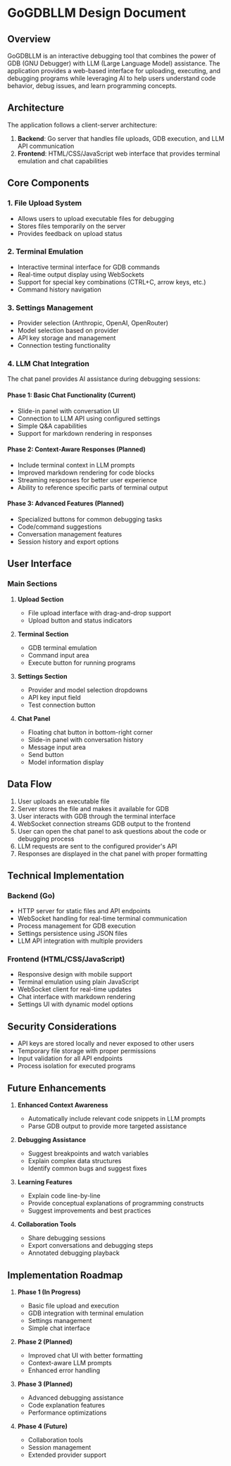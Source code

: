 # GoGDBLLM Design Document

## Overview

GoGDBLLM is an interactive debugging tool that combines the power of GDB (GNU Debugger) with LLM (Large Language Model) assistance. The application provides a web-based interface for uploading, executing, and debugging programs while leveraging AI to help users understand code behavior, debug issues, and learn programming concepts.

## Architecture

The application follows a client-server architecture:

1. **Backend**: Go server that handles file uploads, GDB execution, and LLM API communication
2. **Frontend**: HTML/CSS/JavaScript web interface that provides terminal emulation and chat capabilities

## Core Components

### 1. File Upload System

- Allows users to upload executable files for debugging
- Stores files temporarily on the server
- Provides feedback on upload status

### 2. Terminal Emulation

- Interactive terminal interface for GDB commands
- Real-time output display using WebSockets
- Support for special key combinations (CTRL+C, arrow keys, etc.)
- Command history navigation

### 3. Settings Management

- Provider selection (Anthropic, OpenAI, OpenRouter)
- Model selection based on provider
- API key storage and management
- Connection testing functionality

### 4. LLM Chat Integration

The chat panel provides AI assistance during debugging sessions:

#### Phase 1: Basic Chat Functionality (Current)
- Slide-in panel with conversation UI
- Connection to LLM API using configured settings
- Simple Q&A capabilities
- Support for markdown rendering in responses

#### Phase 2: Context-Aware Responses (Planned)
- Include terminal context in LLM prompts
- Improved markdown rendering for code blocks
- Streaming responses for better user experience
- Ability to reference specific parts of terminal output

#### Phase 3: Advanced Features (Planned)
- Specialized buttons for common debugging tasks
- Code/command suggestions
- Conversation management features
- Session history and export options

## User Interface

### Main Sections

1. **Upload Section**
   - File upload interface with drag-and-drop support
   - Upload button and status indicators

2. **Terminal Section**
   - GDB terminal emulation
   - Command input area
   - Execute button for running programs

3. **Settings Section**
   - Provider and model selection dropdowns
   - API key input field
   - Test connection button

4. **Chat Panel**
   - Floating chat button in bottom-right corner
   - Slide-in panel with conversation history
   - Message input area
   - Send button
   - Model information display

## Data Flow

1. User uploads an executable file
2. Server stores the file and makes it available for GDB
3. User interacts with GDB through the terminal interface
4. WebSocket connection streams GDB output to the frontend
5. User can open the chat panel to ask questions about the code or debugging process
6. LLM requests are sent to the configured provider's API
7. Responses are displayed in the chat panel with proper formatting

## Technical Implementation

### Backend (Go)

- HTTP server for static files and API endpoints
- WebSocket handling for real-time terminal communication
- Process management for GDB execution
- Settings persistence using JSON files
- LLM API integration with multiple providers

### Frontend (HTML/CSS/JavaScript)

- Responsive design with mobile support
- Terminal emulation using plain JavaScript
- WebSocket client for real-time updates
- Chat interface with markdown rendering
- Settings UI with dynamic model options

## Security Considerations

- API keys are stored locally and never exposed to other users
- Temporary file storage with proper permissions
- Input validation for all API endpoints
- Process isolation for executed programs

## Future Enhancements

1. **Enhanced Context Awareness**
   - Automatically include relevant code snippets in LLM prompts
   - Parse GDB output to provide more targeted assistance

2. **Debugging Assistance**
   - Suggest breakpoints and watch variables
   - Explain complex data structures
   - Identify common bugs and suggest fixes

3. **Learning Features**
   - Explain code line-by-line
   - Provide conceptual explanations of programming constructs
   - Suggest improvements and best practices

4. **Collaboration Tools**
   - Share debugging sessions
   - Export conversations and debugging steps
   - Annotated debugging playback

## Implementation Roadmap

1. **Phase 1 (In Progress)**
   - Basic file upload and execution
   - GDB integration with terminal emulation
   - Settings management
   - Simple chat interface

2. **Phase 2 (Planned)**
   - Improved chat UI with better formatting
   - Context-aware LLM prompts
   - Enhanced error handling

3. **Phase 3 (Planned)**
   - Advanced debugging assistance
   - Code explanation features
   - Performance optimizations

4. **Phase 4 (Future)**
   - Collaboration tools
   - Session management
   - Extended provider support
